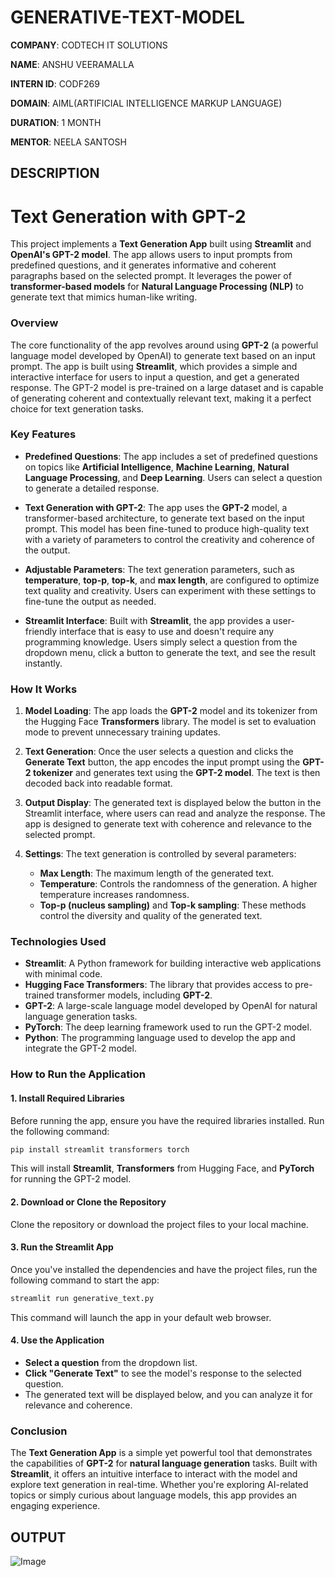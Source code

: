 # GENERATIVE-TEXT-MODEL

**COMPANY**: CODTECH IT SOLUTIONS

**NAME**: ANSHU VEERAMALLA

**INTERN ID**: CODF269

**DOMAIN**: AIML(ARTIFICIAL INTELLIGENCE MARKUP LANGUAGE)

**DURATION**: 1 MONTH

**MENTOR**: NEELA SANTOSH

## DESCRIPTION

# Text Generation with GPT-2

This project implements a **Text Generation App** built using **Streamlit** and **OpenAI's GPT-2 model**. The app allows users to input prompts from predefined questions, and it generates informative and coherent paragraphs based on the selected prompt. It leverages the power of **transformer-based models** for **Natural Language Processing (NLP)** to generate text that mimics human-like writing.

### **Overview**

The core functionality of the app revolves around using **GPT-2** (a powerful language model developed by OpenAI) to generate text based on an input prompt. The app is built using **Streamlit**, which provides a simple and interactive interface for users to input a question, and get a generated response. The GPT-2 model is pre-trained on a large dataset and is capable of generating coherent and contextually relevant text, making it a perfect choice for text generation tasks.

### **Key Features**

- **Predefined Questions**: The app includes a set of predefined questions on topics like **Artificial Intelligence**, **Machine Learning**, **Natural Language Processing**, and **Deep Learning**. Users can select a question to generate a detailed response.
  
- **Text Generation with GPT-2**: The app uses the **GPT-2** model, a transformer-based architecture, to generate text based on the input prompt. This model has been fine-tuned to produce high-quality text with a variety of parameters to control the creativity and coherence of the output.

- **Adjustable Parameters**: The text generation parameters, such as **temperature**, **top-p**, **top-k**, and **max length**, are configured to optimize text quality and creativity. Users can experiment with these settings to fine-tune the output as needed.

- **Streamlit Interface**: Built with **Streamlit**, the app provides a user-friendly interface that is easy to use and doesn't require any programming knowledge. Users simply select a question from the dropdown menu, click a button to generate the text, and see the result instantly.

### **How It Works**

1. **Model Loading**: The app loads the **GPT-2** model and its tokenizer from the Hugging Face **Transformers** library. The model is set to evaluation mode to prevent unnecessary training updates.

2. **Text Generation**: Once the user selects a question and clicks the **Generate Text** button, the app encodes the input prompt using the **GPT-2 tokenizer** and generates text using the **GPT-2 model**. The text is then decoded back into readable format.

3. **Output Display**: The generated text is displayed below the button in the Streamlit interface, where users can read and analyze the response. The app is designed to generate text with coherence and relevance to the selected prompt.

4. **Settings**: The text generation is controlled by several parameters:
   - **Max Length**: The maximum length of the generated text.
   - **Temperature**: Controls the randomness of the generation. A higher temperature increases randomness.
   - **Top-p (nucleus sampling)** and **Top-k sampling**: These methods control the diversity and quality of the generated text.

### **Technologies Used**

- **Streamlit**: A Python framework for building interactive web applications with minimal code.
- **Hugging Face Transformers**: The library that provides access to pre-trained transformer models, including **GPT-2**.
- **GPT-2**: A large-scale language model developed by OpenAI for natural language generation tasks.
- **PyTorch**: The deep learning framework used to run the GPT-2 model.
- **Python**: The programming language used to develop the app and integrate the GPT-2 model.

### **How to Run the Application**

#### **1. Install Required Libraries**

Before running the app, ensure you have the required libraries installed. Run the following command:

```bash
pip install streamlit transformers torch
```

This will install **Streamlit**, **Transformers** from Hugging Face, and **PyTorch** for running the GPT-2 model.

#### **2. Download or Clone the Repository**

Clone the repository or download the project files to your local machine.

#### **3. Run the Streamlit App**

Once you've installed the dependencies and have the project files, run the following command to start the app:

```bash
streamlit run generative_text.py
```

This command will launch the app in your default web browser.

#### **4. Use the Application**

- **Select a question** from the dropdown list.
- **Click "Generate Text"** to see the model's response to the selected question.
- The generated text will be displayed below, and you can analyze it for relevance and coherence.

### **Conclusion**

The **Text Generation App** is a simple yet powerful tool that demonstrates the capabilities of **GPT-2** for **natural language generation** tasks. Built with **Streamlit**, it offers an intuitive interface to interact with the model and explore text generation in real-time. Whether you're exploring AI-related topics or simply curious about language models, this app provides an engaging experience.

## OUTPUT

![Image](https://github.com/user-attachments/assets/7279834e-38d8-47c2-beb8-41ac63136d6e)
